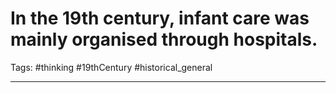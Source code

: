 # In the 19th century, infant care was mainly organised through hospitals.
Tags: #thinking #19thCentury #historical_general 

---